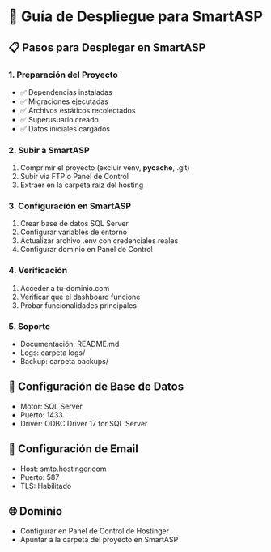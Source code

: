 # 🚀 Guía de Despliegue para SmartASP

## 📋 Pasos para Desplegar en SmartASP

### 1. Preparación del Proyecto
- ✅ Dependencias instaladas
- ✅ Migraciones ejecutadas
- ✅ Archivos estáticos recolectados
- ✅ Superusuario creado
- ✅ Datos iniciales cargados

### 2. Subir a SmartASP
1. Comprimir el proyecto (excluir venv, __pycache__, .git)
2. Subir via FTP o Panel de Control
3. Extraer en la carpeta raíz del hosting

### 3. Configuración en SmartASP
1. Crear base de datos SQL Server
2. Configurar variables de entorno
3. Actualizar archivo .env con credenciales reales
4. Configurar dominio en Panel de Control

### 4. Verificación
1. Acceder a tu-dominio.com
2. Verificar que el dashboard funcione
3. Probar funcionalidades principales

### 5. Soporte
- Documentación: README.md
- Logs: carpeta logs/
- Backup: carpeta backups/

## 🔧 Configuración de Base de Datos
- Motor: SQL Server
- Puerto: 1433
- Driver: ODBC Driver 17 for SQL Server

## 📧 Configuración de Email
- Host: smtp.hostinger.com
- Puerto: 587
- TLS: Habilitado

## 🌐 Dominio
- Configurar en Panel de Control de Hostinger
- Apuntar a la carpeta del proyecto en SmartASP
